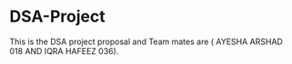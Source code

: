 # DSA-Project
This is the DSA project proposal and Team mates are ( AYESHA ARSHAD 018  AND IQRA HAFEEZ 036).
